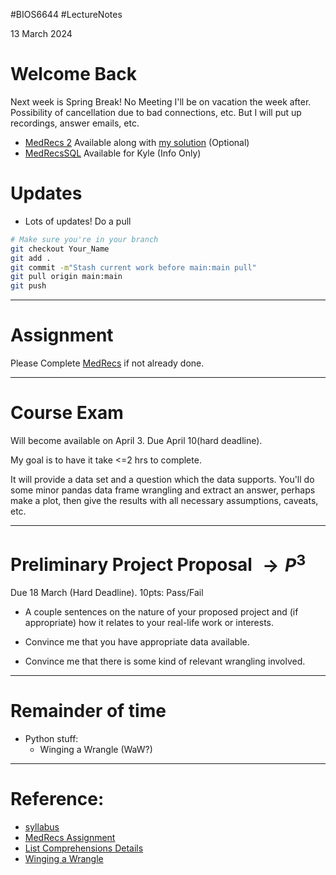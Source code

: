 #BIOS6644
#LectureNotes

13 March 2024

# Welcome Back
Next week is Spring Break!
No Meeting
I'll be on vacation the week after.  Possibility of cancellation due to bad connections, etc.   But I will put up recordings, answer emails, etc.
* [MedRecs 2](https://github.com/BIOS6644/BIOS6644_Spring_2024/blob/main/Modules/Module_1/assignments/M1_BIOS6644_MedRecs2_YourName.ipynb) Available along with [my solution](https://github.com/BIOS6644/BIOS6644_Spring_2024/blob/main/Modules/Module_1/docs/M1_BIOS6644_MedRecs2_JamesKing.ipynb) (Optional)
* [MedRecsSQL](https://github.com/BIOS6644/BIOS6644_Spring_2024/blob/main/Modules/Module_1/assignments/M1_BIOS6644_MedRecs_SQL_YourName.ipynb "M1_BIOS6644_MedRecs_SQL_YourName.ipynb") Available for Kyle (Info Only)

# Updates
- Lots of updates!  Do a pull 
```bash
# Make sure you're in your branch
git checkout Your_Name
git add .
git commit -m"Stash current work before main:main pull"
git pull origin main:main
git push
```

---
# Assignment
Please Complete [ MedRecs](https://github.com/BIOS6644/BIOS6644_Spring_2024/blob/main/Modules/Module_1/assignments/M1_BIOS6644_MedRecs_YourName.ipynb)  if not already done.

---

# Course Exam
Will become available on April 3.  Due April 10(hard deadline).

My goal is to have it take <=2 hrs to complete.

It will provide a data set and a question which the data supports.  You'll do some minor pandas data frame wrangling and extract an answer, perhaps make a plot, then give the results with all necessary assumptions, caveats, etc.

---

# Preliminary Project Proposal $\rightarrow P^3$
Due 18 March (Hard Deadline).  10pts: Pass/Fail

- A couple sentences on the nature of your proposed project and (if appropriate) how it relates to your real-life work or interests.

- Convince me that you have appropriate data available.

- Convince me that there is some kind of relevant wrangling involved.

---

# Remainder of time
- Python stuff:
	- Winging a Wrangle (WaW?)

---

# Reference:
-  [syllabus](https://ucdenver.instructure.com/courses/533986/assignments/syllabus)
- [ MedRecs Assignment](https://github.com/BIOS6644/BIOS6644_Spring_2024/blob/main/Modules/Module_1/assignments/M1_BIOS6644_MedRecs_YourName.ipynb)
- [List Comprehensions Details](https://github.com/BIOS6644/BIOS6644_Spring_2024/blob/main/Modules/Module_1/docs/M1_List_Comprehensions.ipynb)
- [Winging a Wrangle](https://github.com/BIOS6644/BIOS6644_Spring_2024/blob/main/Modules/Module_1/docs/M1_BIOS6644_MedRecs3_LabTiming.ipynb "M1_BIOS6644_MedRecs3_LabTiming.ipynb")

